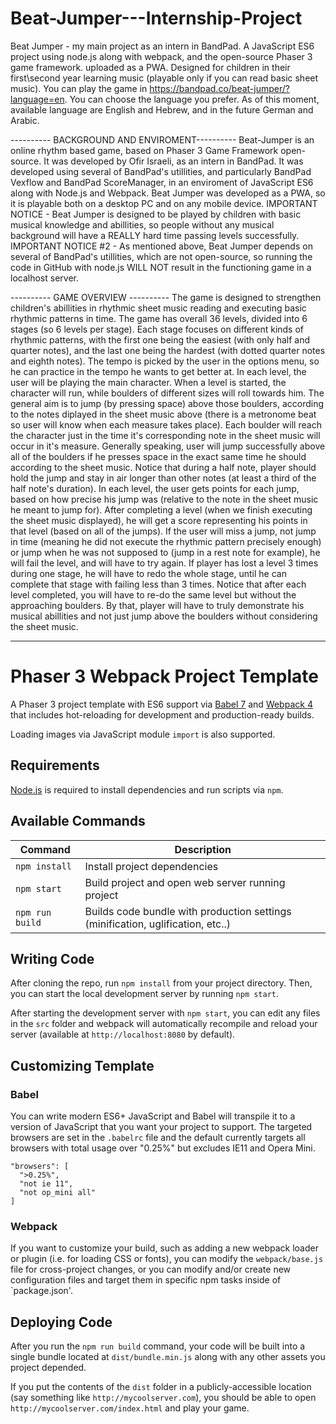 # Beat-Jumper---Internship-Project
Beat Jumper - my main project as an intern in BandPad. 
A JavaScript ES6 project using node.js along with webpack, and the open-source Phaser 3 game framework.
uploaded as a PWA. Designed for children in their first\second year learning music (playable only if you can read basic sheet music). 
You can play the game in https://bandpad.co/beat-jumper/?language=en.
You can choose the language you prefer. As of this moment, available language are English and Hebrew, and in the future German and Arabic.

---------- BACKGROUND AND ENVIROMENT----------
Beat-Jumper is an online rhythm based game, based on Phaser 3 Game Framework open-source.
It was developed by Ofir Israeli, as an intern in BandPad.
It was developed using several of BandPad's utillities, and particularly BandPad Vexflow and BandPad ScoreManager, 
in an enviroment of JavaScript ES6 along with Node.js and Webpack. 
Beat Jumper was developed as a PWA, so it is playable both on a desktop PC and on any mobile device. 
IMPORTANT NOTICE - Beat Jumper is designed to be played by children with basic musical knowledge and abillities, 
so people without any musical background will have a REALLY hard time passing levels successfully.
IMPORTANT NOTICE #2 - As mentioned above, Beat Jumper depends on several of BandPad's utillities, which are not open-source, 
so running the code in GitHub with node.js WILL NOT result in the functioning game in a localhost server.

---------- GAME OVERVIEW ----------
The game is designed to strengthen children's abillities in rhythmic sheet music reading and executing basic rhythmic patterns in time. 
The game has overall 36 levels, divided into 6 stages (so 6 levels per stage). 
Each stage focuses on different kinds of rhythmic patterns, with the first one being the easiest (with only half and quarter notes), 
and the last one being the hardest (with dotted quarter notes and eighth notes).
The tempo is picked by the user in the options menu, so he can practice in the tempo he wants to get better at. 
In each level, the user will be playing the main character. When a level is started, the character will run,
while boulders of different sizes will roll towards him. 
The general aim is to jump (by pressing space) above those boulders,
according to the notes diplayed in the sheet music above (there is a metronome beat so user will know when each measure takes place).
Each boulder will reach the character just in the time it's corresponding note in the sheet music will occur in it's measure. 
Generally speaking, user will jump successfully above all of the boulders if he presses space in the exact same time he should according to the sheet music. 
Notice that during a half note, player should hold the jump and stay in air longer than other notes (at least a third of the half note's duration). 
In each level, the user gets points for each jump, based on how precise his jump was (relative to the note in the sheet music he meant to jump for). 
After completing a level (when we finish executing the sheet music displayed), he will get a score representing his points in that level (based on all of the jumps). 
If the user will miss a jump, not jump in time (meaning he did not execute the rhythmic pattern precisely enough) 
or jump when he was not supposed to (jump in a rest note for example), he will fail the level, and will have to try again. 
If player has lost a level 3 times during one stage, he will have to redo the whole stage, until he can complete that stage with failing less than 3 times. 
Notice that after each level completed, you will have to re-do the same level but without the approaching boulders. 
By that, player will have to truly demonstrate his musical abillities and not just jump above the boulders without considering the sheet music.

-------------------------------------

# Phaser 3 Webpack Project Template

A Phaser 3 project template with ES6 support via [Babel 7](https://babeljs.io/) and [Webpack 4](https://webpack.js.org/)
that includes hot-reloading for development and production-ready builds.

Loading images via JavaScript module `import` is also supported.

## Requirements

[Node.js](https://nodejs.org) is required to install dependencies and run scripts via `npm`.

## Available Commands

| Command | Description |
|---------|-------------|
| `npm install` | Install project dependencies |
| `npm start` | Build project and open web server running project |
| `npm run build` | Builds code bundle with production settings (minification, uglification, etc..) |

## Writing Code

After cloning the repo, run `npm install` from your project directory. Then, you can start the local development
server by running `npm start`.


After starting the development server with `npm start`, you can edit any files in the `src` folder
and webpack will automatically recompile and reload your server (available at `http://localhost:8080`
by default).

## Customizing Template

### Babel
You can write modern ES6+ JavaScript and Babel will transpile it to a version of JavaScript that you
want your project to support. The targeted browsers are set in the `.babelrc` file and the default currently
targets all browsers with total usage over "0.25%" but excludes IE11 and Opera Mini.

  ```
  "browsers": [
    ">0.25%",
    "not ie 11",
    "not op_mini all"
  ]
  ```

### Webpack
If you want to customize your build, such as adding a new webpack loader or plugin (i.e. for loading CSS or fonts), you can
modify the `webpack/base.js` file for cross-project changes, or you can modify and/or create
new configuration files and target them in specific npm tasks inside of `package.json'.

## Deploying Code
After you run the `npm run build` command, your code will be built into a single bundle located at 
`dist/bundle.min.js` along with any other assets you project depended. 

If you put the contents of the `dist` folder in a publicly-accessible location (say something like `http://mycoolserver.com`), 
you should be able to open `http://mycoolserver.com/index.html` and play your game.
